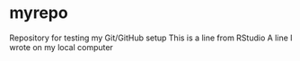 # myrepo
Repository for testing my Git/GitHub setup
This is a line from RStudio
A line I wrote on my local computer  
